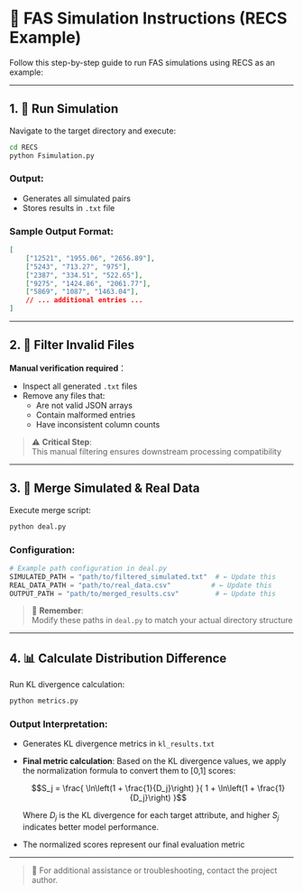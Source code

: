 # 🔬 FAS Simulation Instructions (RECS Example)

Follow this step-by-step guide to run FAS simulations using RECS as an example:

---

## 1. 🚀 Run Simulation
Navigate to the target directory and execute:
```bash  
cd RECS  
python Fsimulation.py  
```

### Output:
- Generates all simulated pairs
- Stores results in `.txt` file

### Sample Output Format:
```json  
[  
    ["12521", "1955.06", "2656.89"],  
    ["5243", "713.27", "975"],  
    ["2387", "334.51", "522.65"],  
    ["9275", "1424.86", "2061.77"],  
    ["5869", "1087", "1463.04"],  
    // ... additional entries ...  
]  
```

---

## 2. 🧹 Filter Invalid Files
**Manual verification required**：
- Inspect all generated `.txt` files
- Remove any files that:
  - Are not valid JSON arrays
  - Contain malformed entries
  - Have inconsistent column counts

> ⚠️ **Critical Step**:  
> This manual filtering ensures downstream processing compatibility

---

## 3. 🤝 Merge Simulated & Real Data
Execute merge script:
```bash  
python deal.py  
```

### Configuration:
```python  
# Example path configuration in deal.py  
SIMULATED_PATH = "path/to/filtered_simulated.txt"  # ← Update this  
REAL_DATA_PATH = "path/to/real_data.csv"          # ← Update this  
OUTPUT_PATH = "path/to/merged_results.csv"         # ← Update this  
```

> 📌 **Remember**:  
> Modify these paths in `deal.py` to match your actual directory structure

---

## 4. 📊 Calculate Distribution Difference
Run KL divergence calculation:
```bash  
python metrics.py  
```

### Output Interpretation:
- Generates KL divergence metrics in `kl_results.txt`
- **Final metric calculation**: Based on the KL divergence values, we apply the normalization formula to convert them to [0,1] scores:
  
  $$S_j = \frac{ \ln\left(1 + \frac{1}{D_j}\right) }{ 1 + \ln\left(1 + \frac{1}{D_j}\right) }$$
  
  Where $D_j$ is the KL divergence for each target attribute, and higher $S_j$ indicates better model performance.
- The normalized scores represent our final evaluation metric

---

> 💌 For additional assistance or troubleshooting, contact the project author.
